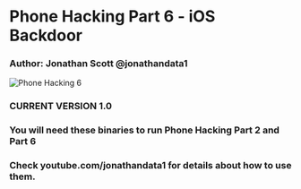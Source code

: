 # Phone Hacking Part 6 - iOS Backdoor
### Author: Jonathan Scott  @jonathandata1
![Phone Hacking 6](https://i.postimg.cc/DzR9PrTV/Untitled-design-Max-Quality-94.jpg)
### CURRENT VERSION 1.0

###
### You will need these binaries to run Phone Hacking Part 2 and Part 6
### Check youtube.com/jonathandata1 for details about how to use them. 


